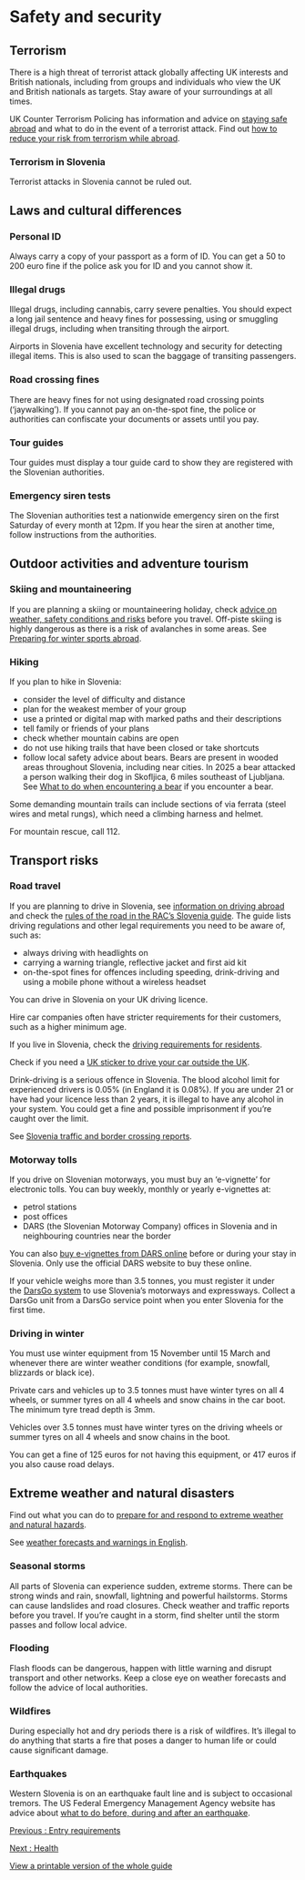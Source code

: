 # Safety and security

## Terrorism

There is a high threat of terrorist attack globally affecting UK interests and British nationals, including from groups and individuals who view the UK and British nationals as targets. Stay aware of your surroundings at all times.

UK Counter Terrorism Policing has information and advice on [staying safe abroad](https://www.counterterrorism.police.uk/safetyadvice/) and what to do in the event of a terrorist attack. Find out [how to reduce your risk from terrorism while abroad](https://www.gov.uk/guidance/reduce-your-risk-from-terrorism-while-abroad).

### Terrorism in Slovenia

Terrorist attacks in Slovenia cannot be ruled out.

## Laws and cultural differences

### Personal ID

Always carry a copy of your passport as a form of ID. You can get a 50 to 200 euro fine if the police ask you for ID and you cannot show it.

### Illegal drugs

Illegal drugs, including cannabis, carry severe penalties. You should expect a long jail sentence and heavy fines for possessing, using or smuggling illegal drugs, including when transiting through the airport.

Airports in Slovenia have excellent technology and security for detecting illegal items. This is also used to scan the baggage of transiting passengers.

### Road crossing fines

There are heavy fines for not using designated road crossing points (‘jaywalking’). If you cannot pay an on-the-spot fine, the police or authorities can confiscate your documents or assets until you pay.

### Tour guides

Tour guides must display a tour guide card to show they are registered with the Slovenian authorities.

### Emergency siren tests

The Slovenian authorities test a nationwide emergency siren on the first Saturday of every month at 12pm. If you hear the siren at another time, follow instructions from the authorities.

## Outdoor activities and adventure tourism

### Skiing and mountaineering

If you are planning a skiing or mountaineering holiday, check [advice on weather, safety conditions and risks](https://slovenia-outdoor.com/en/) before you travel. Off-piste skiing is highly dangerous as there is a risk of avalanches in some areas. See [Preparing for winter sports abroad](https://www.gov.uk/guidance/winter-sports-stay-safe-on-the-slopes).

### Hiking

If you plan to hike in Slovenia:

* consider the level of difficulty and distance
* plan for the weakest member of your group
* use a printed or digital map with marked paths and their descriptions
* tell family or friends of your plans
* check whether mountain cabins are open
* do not use hiking trails that have been closed or take shortcuts
* follow local safety advice about bears. Bears are present in wooded areas throughout Slovenia, including near cities. In 2025 a bear attacked a person walking their dog in Skofljica, 6 miles southeast of Ljubljana.  See [What to do when encountering a bear](https://www.gov.si/novice/2025-04-10-kako-ravnati-ob-srecanju-z-medvedom/) if you encounter a bear.

Some demanding mountain trails can include sections of via ferrata (steel wires and metal rungs), which need a climbing harness and helmet.

For mountain rescue, call 112.

## Transport risks

### Road travel

If you are planning to drive in Slovenia, see [information on driving abroad](https://www.gov.uk/driving-abroad) and check the [rules of the road in the RAC’s Slovenia guide](https://www.rac.co.uk/drive/travel/country/slovenia/). The guide lists driving regulations and other legal requirements you need to be aware of, such as:

* always driving with headlights on
* carrying a warning triangle, reflective jacket and first aid kit
* on-the-spot fines for offences including speeding, drink-driving and using a mobile phone without a wireless headset

You can drive in Slovenia on your UK driving licence.

Hire car companies often have stricter requirements for their customers, such as a higher minimum age.

If you live in Slovenia, check the [driving requirements for residents](https://www.gov.uk/guidance/living-in-slovenia#driving-in-slovenia).

Check if you need a [UK sticker to drive your car outside the UK](https://www.gov.uk/displaying-number-plates/flags-identifiers-and-stickers).

Drink-driving is a serious offence in Slovenia. The blood alcohol limit for experienced drivers is 0.05% (in England it is 0.08%). If you are under 21 or have had your licence less than 2 years, it is illegal to have any alcohol in your system. You could get a fine and possible imprisonment if you’re caught over the limit.

See [Slovenia traffic and border crossing reports](https://www.promet.si/en).

### Motorway tolls

If you drive on Slovenian motorways, you must buy an ‘e-vignette’ for electronic tolls. You can buy weekly, monthly or yearly e-vignettes at:

* petrol stations
* post offices
* DARS (the Slovenian Motorway Company) offices in Slovenia and in neighbouring countries near the border

You can also [buy e-vignettes from DARS online](https://www.dars.si/) before or during your stay in Slovenia. Only use the official DARS website to buy these online.

If your vehicle weighs more than 3.5 tonnes, you must register it under the [DarsGo system](https://www.darsgo.si/portal/en/home) to use Slovenia’s motorways and expressways. Collect a DarsGo unit from a DarsGo service point when you enter Slovenia for the first time.

### Driving in winter

You must use winter equipment from 15 November until 15 March and whenever there are winter weather conditions (for example, snowfall, blizzards or black ice).

Private cars and vehicles up to 3.5 tonnes must have winter tyres on all 4 wheels, or summer tyres on all 4 wheels and snow chains in the car boot. The minimum tyre tread depth is 3mm.

Vehicles over 3.5 tonnes must have winter tyres on the driving wheels or summer tyres on all 4 wheels and snow chains in the boot.

You can get a fine of 125 euros for not having this equipment, or 417 euros if you also cause road delays.

## Extreme weather and natural disasters

Find out what you can do to [prepare for and respond to extreme weather and natural hazards](https://www.gov.uk/guidance/tropical-cyclones).

See [weather forecasts and warnings in English](https://www.meteoalarm.org/en/live/?s=slovenia).

### Seasonal storms

All parts of Slovenia can experience sudden, extreme storms. There can be strong winds and rain, snowfall, lightning and powerful hailstorms. Storms can cause landslides and road closures. Check weather and traffic reports before you travel. If you’re caught in a storm, find shelter until the storm passes and follow local advice.

### Flooding

Flash floods can be dangerous, happen with little warning and disrupt transport and other networks. Keep a close eye on weather forecasts and follow the advice of local authorities.

### Wildfires

During especially hot and dry periods there is a risk of wildfires. It’s illegal to do anything that starts a fire that poses a danger to human life or could cause significant damage.

### Earthquakes

Western Slovenia is on an earthquake fault line and is subject to occasional tremors. The US Federal Emergency Management Agency website has advice about [what to do before, during and after an earthquake](https://www.ready.gov/earthquakes).

[Previous
:
Entry requirements](/foreign-travel-advice/slovenia/entry-requirements)

[Next
:
Health](/foreign-travel-advice/slovenia/health)

[View a printable version of the whole guide](/foreign-travel-advice/slovenia/print)